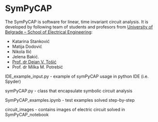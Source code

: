 # SymPyCAP

The SymPyCAP is software for linear, time invariant circuit analysis. It is developed by following team of students and profesors from [University of Belgrade – School of Electrical Engineering](https://www.etf.bg.ac.rs): 

* Katarina Stanković
* Matija Dodović
* Nikola Ilić
* Jelena Bakić.
* [Prof. dr Dejan V. Tošić](http://home.etf.rs/~tosic/)
* Prof. dr Milka M. Potrebić

IDE_example_input.py - example of symPyCAP usage in python IDE (i.e. Spyder)

symPyCAP.py - class that encapsulate symbolic circuit analysis 

SymPyCAP_examples.ipynb - test examples solved step-by-step

circuit_images - contains images of electric circuit solved in SymPyCAP_notebook 
